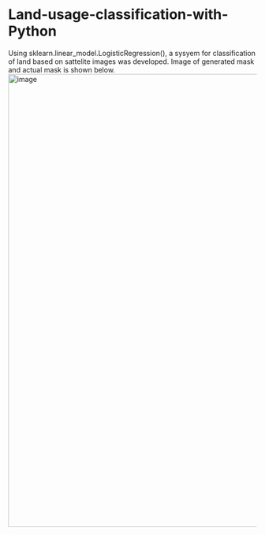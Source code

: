 # Land-usage-classification-with-Python

Using sklearn.linear_model.LogisticRegression(), a sysyem for classification of land based on sattelite images was developed. Image of generated mask and actual mask is shown below.
<img width="920" alt="image" src="https://github.com/Amloner/Land-usage-classification-with-Python/assets/124287518/e928364c-dc23-4528-ba8e-a0357f1cb13d">
